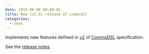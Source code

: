 ```yaml
---
date: 2019-06-06 00:00:01
title: New (v2.0) release of commsdsl
categories:
  - news
---
```

Implements new features defined in [v2](https://github.com/commschamp/CommsDSL-Specification/releases/tag/v2.0)
of [CommsDSL](https://github.com/commschamp/CommsDSL-Specification) specification.

See the [release notes](https://github.com/commschamp/commsdsl/releases/tag/v2.0).


